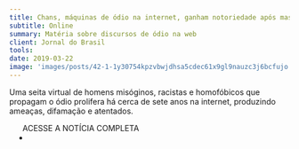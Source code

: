```yaml
---
title: Chans, máquinas de ódio na internet, ganham notoriedade após massacre de Suzano
subtitle: Online
summary: Matéria sobre discursos de ódio na web
client: Jornal do Brasil
tools: 
date: 2019-03-22
image: 'images/posts/42-1-1y30754kpzvbwjdhsa5cdec61x9gl9nauzc3j6bcfujo.png'
---
```


Uma seita virtual de homens misóginos, racistas e homofóbicos que propagam o ódio prolifera há cerca de sete anos na internet, produzindo ameaças, difamação e atentados.

<div class="post__share"><ul class="share__list list-reset">ACESSE A NOTÍCIA COMPLETA<li class="share__item" style="margin-left: 10px"><a class="share__link share__facebook" style="background: #fa5657" href="https://www.jb.com.br/pais/2019/03/991058-chans--maquinas-de-odio-na-internet--ganham-notoriedade-apos-massacre-de-suzano.html 
onclick=window.open(this.href, 'pop-up', 'left=20,top=20,width=500,height=500,toolbar=1,resizable=0'); return false;" title="Link" rel="nofollow"><i class="fa-solid fa-link"></i></a></li></ul></div>
<!-- <div class="gallery-box"><div class="gallery"><img src="/clipping/images/example-1.jpg" loading="lazy" alt="Project"><img src="/clipping/images/example-2.jpg" loading="lazy" alt="Project"></div><em>Gallery / <a href="https://www.freepik.com/" target="_blank">Freepic</a></em></div> -->